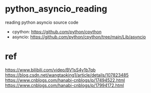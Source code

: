 # python_asyncio_reading
reading python asyncio source code
- cpython: https://github.com/python/cpython
- asyncio: https://github.com/python/cpython/tree/main/Lib/asyncio

# ref
https://www.bilibili.com/video/BV1sS4y1b7qb
https://blog.csdn.net/wangtaoking1/article/details/107823485
https://www.cnblogs.com/hanabi-cnblogs/p/17494522.html
https://www.cnblogs.com/hanabi-cnblogs/p/17994172.html